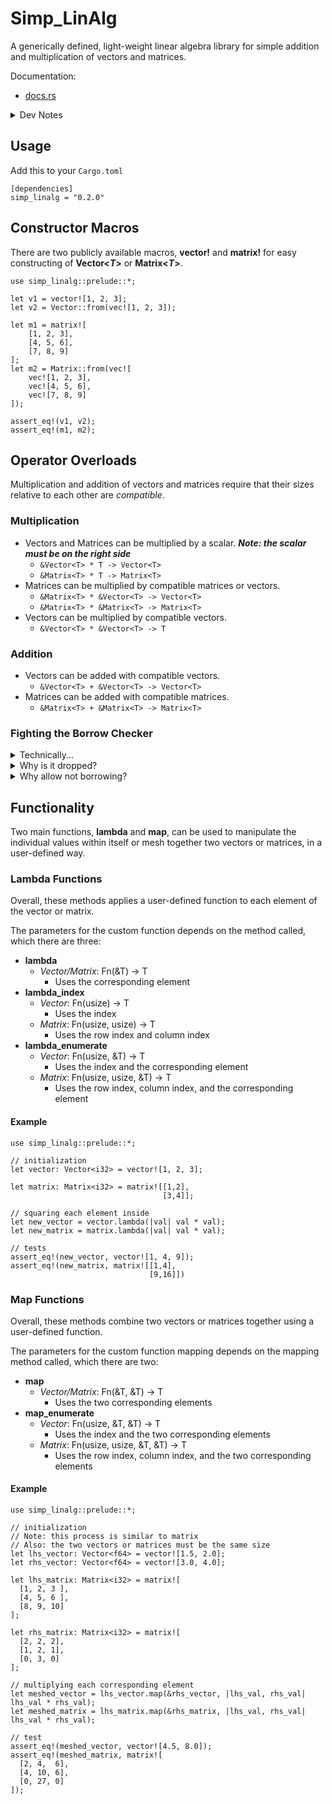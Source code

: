 # Simp_LinAlg

A generically defined, light-weight linear algebra library for simple addition and multiplication of vectors and matrices.

Documentation:
- [docs.rs](https://docs.rs/simp_linalg/)

<details>
<summary>Dev Notes</summary>

<details>
<summary>0.2.0</summary>

- Created public macros
	- vector!
	- matrix!
- Renamed modules
	- simp_linalg::vector => simp_linalg::vector_impl
	- simp_linalg::matrix => simp_linalg::matrix_impl


</details>

</details>

## Usage

Add this to your ``Cargo.toml``
```
[dependencies]
simp_linalg = "0.2.0"
```

## Constructor Macros

There are two publicly available macros, **vector!** and **matrix!** for easy constructing of **Vector\<_T_>** or **Matrix\<_T_>**.

```
use simp_linalg::prelude::*;

let v1 = vector![1, 2, 3];
let v2 = Vector::from(vec![1, 2, 3]);

let m1 = matrix![
    [1, 2, 3],
    [4, 5, 6],
    [7, 8, 9]
];
let m2 = Matrix::from(vec![
    vec![1, 2, 3],
    vec![4, 5, 6],
    vec![7, 8, 9]
]);

assert_eq!(v1, v2);
assert_eq!(m1, m2);
```

## Operator Overloads

Multiplication and addition of vectors and matrices require that their sizes relative to each other are *compatible*.

### Multiplication

- Vectors and Matrices can be multiplied by a scalar. __*Note: the scalar must be on the right side*__
	* ``&Vector<T> * T -> Vector<T>``
	* ``&Matrix<T> * T -> Matrix<T>``
- Matrices can be multiplied by compatible matrices or vectors. 
	* ``&Matrix<T> * &Vector<T> -> Vector<T>``
	* ``&Matrix<T> * &Matrix<T> -> Matrix<T>``
- Vectors can be multiplied by compatible vectors.
	* ``&Vector<T> * &Vector<T> -> T``

### Addition

- Vectors can be added with compatible vectors.
	* ``&Vector<T> + &Vector<T> -> Vector<T>``
- Matrices can be added with compatible matrices.
	* ``&Matrix<T> + &Matrix<T> -> Matrix<T>``

### Fighting the Borrow Checker

<details>
<summary>Technically...</summary>
The aforementioned operator overloaded features utilize borrows frequently. This is only necessary if you intend to continue the lifetime of the variable after its use in the calculation <i>(which is likely often)</i>.

If this is not a requirement, then borrowing is unneeded and the calculation will work as expected.

For example:
```
use simp_linalg::prelude::*;

//Create two vectors
let vector1 = vector![1, 2, 3];

let vector2 = vector![4, 5, 6];

// Note: vector2 is dropped after this calculation, but vector1 is not.
let dot_prod: i32 = &vector1 * vector2;
```
</details>

<details>
<summary>Why is it dropped?</summary>
This is due to Rust's <b>move</b> semantics. Rust's standard library type <b>Vec</b> does not implement the <b>Copy</b> trait, thereby moving the value into the multiplication/addition function when called, and consequently dropped when that function goes out of scope. By borrowing the value, the ownership is returned to the original scope and no value is dropped.
</details>

<details>
<summary>Why allow not borrowing?</summary>
This is because it allows for more readable source code.

For instance, suppose you have a vector ``vector_1`` that is transformed by a matrix ``matrix``, whose result will be summed to another vector ``vector_2``.

__In version 0.1.1 *(old)*__:
```
let result: Vector<i32> = &(&matrix * &vector_1) + &vector_2;
```

__In version 0.1.2+__:
```
let result: Vector<i32> = &matrix * &vector_1 + &vector_2;
```

Additionally, with the new feature of multiplying vectors and matrices by scalars, this saves the programmer from another unnecessary borrow. Using the example above, suppose now you want to scale ``vector_2`` before it is summed.

__In version 0.1.1 *(old and hypothetically if scalar multiplication were included)*__:
```
let result: Vector<i32> = &(&matrix * &vector_1) + &(&vector_2 * 4);
```

__In version 0.1.2+__:
```
let result: Vector<i32> = &matrix * &vector_1 + &vector_2 * 4;
```
</details>

## Functionality
Two main functions, **lambda** and **map**, can be used to manipulate the individual values within itself or mesh together two vectors or matrices, in a user-defined way.

### Lambda Functions

Overall, these methods applies a user-defined function to each element of the vector or matrix.

The parameters for the custom function depends on the method called, which there are three:
- **lambda**
	- *Vector/Matrix*: Fn(&T) -> T
		- Uses the corresponding element
- **lambda_index**
	- *Vector*: Fn(usize) -> T
		- Uses the index
	- *Matrix*: Fn(usize, usize) -> T
		- Uses the row index and column index
- **lambda_enumerate**
	- *Vector*: Fn(usize, &T) -> T
		- Uses the index and the corresponding element
	- *Matrix*: Fn(usize, usize, &T) -> T
		- Uses the row index, column index, and the corresponding element

#### Example
```
use simp_linalg::prelude::*;

// initialization
let vector: Vector<i32> = vector![1, 2, 3];

let matrix: Matrix<i32> = matrix![[1,2],
                                  [3,4]];

// squaring each element inside
let new_vector = vector.lambda(|val| val * val);
let new_matrix = matrix.lambda(|val| val * val);

// tests
assert_eq!(new_vector, vector![1, 4, 9]);
assert_eq!(new_matrix, matrix![[1,4],
                               [9,16]])
```

### Map Functions

Overall, these methods combine two vectors or matrices together using a user-defined function.

The parameters for the custom function mapping depends on the mapping method called, which there are two:
- **map**
	- *Vector/Matrix*: Fn(&T, &T) -> T
		- Uses the two corresponding elements
- **map_enumerate**
	- *Vector*: Fn(usize, &T, &T) -> T
		- Uses the index and the two corresponding elements
	- *Matrix*: Fn(usize, usize, &T, &T) -> T
		- Uses the row index, column index, and the two corresponding elements

#### Example
```
use simp_linalg::prelude::*;

// initialization
// Note: this process is similar to matrix
// Also: the two vectors or matrices must be the same size
let lhs_vector: Vector<f64> = vector![1.5, 2.0];
let rhs_vector: Vector<f64> = vector![3.0, 4.0];

let lhs_matrix: Matrix<i32> = matrix![
  [1, 2, 3 ],
  [4, 5, 6 ],
  [8, 9, 10]
];

let rhs_matrix: Matrix<i32> = matrix![
  [2, 2, 2],
  [1, 2, 1],
  [0, 3, 0]
];

// multiplying each corresponding element
let meshed_vector = lhs_vector.map(&rhs_vector, |lhs_val, rhs_val| lhs_val * rhs_val);
let meshed_matrix = lhs_matrix.map(&rhs_matrix, |lhs_val, rhs_val| lhs_val * rhs_val);

// test
assert_eq!(meshed_vector, vector![4.5, 8.0]);
assert_eq!(meshed_matrix, matrix![
  [2, 4,  6],
  [4, 10, 6],
  [0, 27, 0]
]);
```

